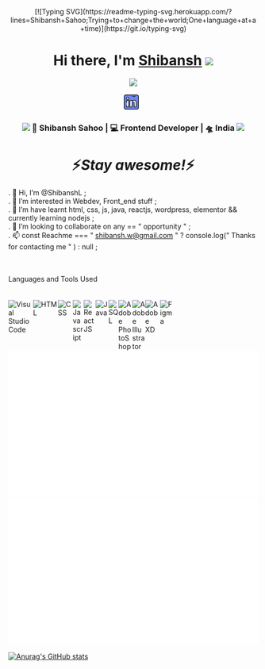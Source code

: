 <div align="center">
[![Typing SVG](https://readme-typing-svg.herokuapp.com/?lines=Shibansh+Sahoo;Trying+to+change+the+world;One+language+at+a+time)](https://git.io/typing-svg)</div>




<div align="center"> <h1>Hi there, I'm <a href="https://hemant.codes">Shibansh</a> <img src="https://media.giphy.com/media/hvRJCLFzcasrR4ia7z/giphy.gif" width="25px"> </h1> <img src="https://pronoun.cyou/x/y?subject=He&object=Him&height=20"> </div> <p align='center'> <a href="https://www.linkedin.com/in/shibansh-sahoo-a436061a3/"><img height="30" src="https://raw.githubusercontent.com/8bithemant/8bithemant/master/linkedin.png?raw=true"></a>&nbsp;&nbsp; 

<div align="center">
<h3><img src="https://media.giphy.com/media/WUlplcMpOCEmTGBtBW/giphy.gif" width="30"> 🙎 Shibansh Sahoo | 💻 Frontend Developer | 🛸 India <img src="https://media.giphy.com/media/WUlplcMpOCEmTGBtBW/giphy.gif" width="30"></h3> </div>

<h1 align='center'>⚡️<i>Stay awesome!</i>⚡️</h1>




. 👋 Hi, I’m @ShibanshL ;<br>
. 👀 I’m interested in Webdev, Front_end stuff ;<br>
. 🌱 I’m have learnt html, css, js, java, reactjs, wordpress, elementor && currently learning nodejs ;<br>
. 💞️ I’m looking to collaborate on any == " opportunity " ;<br>
. 📫 const Reachme === " shibansh.w@gmail.com " ? console.log(" Thanks for contacting me " ) : null ; <br>
<br><br>


Languages and Tools Used
<br>
<br>
<br>
<img align="left" alt="Visual Studio Code" width="50px " src="https://hoing.io/storage/2020/10/vscode-logo-2.png">
<img align="left" alt="HTML" width="50px" src="https://clipground.com/images/html-logo-png-3.png">
<img align="left" alt="CSS" width="30px" src="https://www.logolynx.com/images/logolynx/8f/8fb97dec724d750d2085173816712ffc.png">
<img align="left" alt="Javascript" width="22px" src="https://cdn.freelogovectors.net/wp-content/uploads/2020/11/javascript_logo.png">
<img align="left" alt="React JS" width="24px" src="https://ugross.gallerycdn.vsassets.io/extensions/ugross/vscode-react-snippets/1.3.0/1519481679046/Microsoft.VisualStudio.Services.Icons.Default">
<img align="left" alt="Java" width="26px" src="https://tinycode.hk/wp-content/uploads/2015/01/java-logo-png-300x300.png">
<img align="left" alt="SQL" width="20px" src="https://www.freeiconspng.com/uploads/sql-server-icon-png-29.png">
<img align="left" alt="Adobe PhotoShop" width="28px" src="https://logodownload.org/wp-content/uploads/2019/10/photoshop-logo-0.png">
<img align="left" alt="Adobe Illustrator" width="26px" src="https://images.vexels.com/media/users/3/162832/isolated/preview/b3a22210d5eef77d76bbaeca8dbcd1c6-adobe-ilustrador-ai-colorido---cone-by-vexels.png">
<img align="left" alt="Adobe XD" width="30px" src="https://cdn.freebiesupply.com/logos/thumbs/2x/adobe-xd-logo.png">
<img align="left" alt="Figma" width="26px" src="https://2.bp.blogspot.com/-KVFNcyNJpmc/XIe-Sqa674I/AAAAAAAAIuk/VRK5WWydfD4yjMq_AkU6B2h3WAROEvOMgCK4BGAYYCw/s1600/logo%2Bfigma%2Bicon.png" >

<br><br>


![](https://github.com/ShibanshL/My-Stats/blob/master/generated/languages.svg)
![](https://github.com/ShibanshL/My-Stats/blob/master/generated/overview.svg)



[![Anurag's GitHub stats](https://github-readme-stats.vercel.app/api?username=ShibanshL)](https://github.com/anuraghazra/github-readme-stats)


<!-- ![](https://github.com/ShibanshL/My_stats/blob/master/generated/overview.svg) ![](https://github.com/ShibanshL/My_stats/blob/master/generated/languages.svg)
 -->
